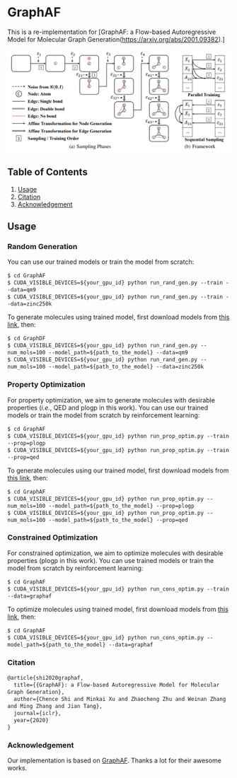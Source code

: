 # GraphAF

This is a re-implementation for [GraphAF: a Flow-based Autoregressive Model for Molecular Graph Generation(https://arxiv.org/abs/2001.09382).]

![](./figs/graphaf.png)


## Table of Contents

1. [Usage](#usage)
2. [Citation](#citation)
3. [Acknowledgement](#acknowledgement)

## Usage

### Random Generation

You can use our trained models or train the model from scratch:
```shell script
$ cd GraphAF
$ CUDA_VISIBLE_DEVICES=${your_gpu_id} python run_rand_gen.py --train --data=qm9 
$ CUDA_VISIBLE_DEVICES=${your_gpu_id} python run_rand_gen.py --train --data=zinc250k
```
To generate molecules using trained model, first download models from [this link](https://github.com/divelab/DIG_storage/tree/main/ggraph/GraphAF/saved_ckpts/rand_gen), then:
```shell script
$ cd GraphDF
$ CUDA_VISIBLE_DEVICES=${your_gpu_id} python run_rand_gen.py --num_mols=100 --model_path=${path_to_the_model} --data=qm9
$ CUDA_VISIBLE_DEVICES=${your_gpu_id} python run_rand_gen.py --num_mols=100 --model_path=${path_to_the_model} --data=zinc250k
```

### Property Optimization

For property optimization, we aim to generate molecules with desirable properties (*i.e.*, QED and plogp in this work). You can use our trained models or train the model from scratch by reinforcement learning:
```shell script
$ cd GraphAF
$ CUDA_VISIBLE_DEVICES=${your_gpu_id} python run_prop_optim.py --train --prop=plogp
$ CUDA_VISIBLE_DEVICES=${your_gpu_id} python run_prop_optim.py --train --prop=qed
```

To generate molecules using our trained model, first download models from [this link](https://github.com/divelab/DIG_storage/tree/main/ggraph/GraphAF/saved_ckpts/prop_optim), then:
```shell script
$ cd GraphAF
$ CUDA_VISIBLE_DEVICES=${your_gpu_id} python run_prop_optim.py --num_mols=100 --model_path=${path_to_the_model} --prop=plogp
$ CUDA_VISIBLE_DEVICES=${your_gpu_id} python run_prop_optim.py --num_mols=100 --model_path=${path_to_the_model} --prop=qed
```

### Constrained Optimization

For constrained optimization, we aim to optimize molecules with desirable properties (plogp in this work). You can use trained models or train the model from scratch by reinforcement learning:
```shell script
$ cd GraphAF
$ CUDA_VISIBLE_DEVICES=${your_gpu_id} python run_cons_optim.py --train --data=graphaf
```

To optimize molecules using trained model, first download models from [this link](https://github.com/divelab/DIG_storage/tree/main/ggraph/GraphAF/saved_ckpts/cons_optim), then:
```shell script
$ cd GraphAF
$ CUDA_VISIBLE_DEVICES=${your_gpu_id} python run_cons_optim.py --model_path=${path_to_the_model} --data=graphaf
```
### Citation
```
@article{shi2020graphaf,
  title={{GraphAF}: a Flow-based Autoregressive Model for Molecular Graph Generation},
  author={Chence Shi and Minkai Xu and Zhaocheng Zhu and Weinan Zhang and Ming Zhang and Jian Tang},
  journal={iclr},
  year={2020}
}
```

### Acknowledgement
Our implementation is based on [GraphAF](https://github.com/DeepGraphLearning/GraphAF). Thanks a lot for their awesome works.
